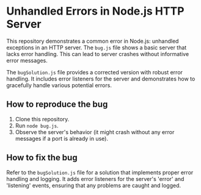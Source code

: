 # Unhandled Errors in Node.js HTTP Server

This repository demonstrates a common error in Node.js:  unhandled exceptions in an HTTP server. The `bug.js` file shows a basic server that lacks error handling. This can lead to server crashes without informative error messages.

The `bugSolution.js` file provides a corrected version with robust error handling.  It includes error listeners for the server and demonstrates how to gracefully handle various potential errors.

## How to reproduce the bug

1. Clone this repository.
2. Run `node bug.js`.
3. Observe the server's behavior (it might crash without any error messages if a port is already in use).

## How to fix the bug

Refer to the `bugSolution.js` file for a solution that implements proper error handling and logging. It adds error listeners for the server's 'error' and 'listening' events, ensuring that any problems are caught and logged.
